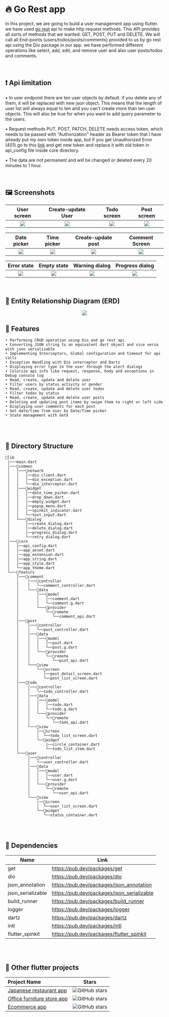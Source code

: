 # 🔥 Go Rest app


In this project, we are going to build a user management app using flutter. we have used [go rest](https://gorest.co.in/) api to make http request methods. This API provides all sorts of methods that we wanted: GET, POST, PUT and DELETE. We will call all End-points (users/todos/posts/comments) provided to us by go rest api using the Dio package in our app. we have performed different operations like select, add, edit, and remove user and also user posts/todos and comments.
<br/><br/><br/>


## ❗️ Api limitation

• In user endpoint there are ten user objects by default. if you delete any of them, it will be replaced with new json object. This means that the length of user list will always equal to ten and you can't create more than ten user objects. This will also be true for when you want to add query parameter to the users.

• Request methods PUT, POST, PATCH, DELETE needs access token, which needs to be passed with "Authorization" header as Bearer token that I have already put my own token inside app, but if you get Unauthorized Error (401) go to this [link](https://gorest.co.in/consumer/login) and get new token and replace it with old token in api_config file inside core directory.

• The data are not permanent and will be changed or deleted every 20 minutes to 1 hour.
<br/><br/><br/>


## 🖼 Screenshots
User screen                |  Create-update User       |        Todo screen        |   Post screen
:-------------------------:|:-------------------------:|:-------------------------:|:-------------------------:
![](https://github.com/SinaSys/flutter_go_rest_app/blob/master/screenshots/user_list_screen.png?raw=true)|![](https://github.com/SinaSys/flutter_go_rest_app/blob/master/screenshots/create_user_dialog.png?raw=true)|![](https://github.com/SinaSys/flutter_go_rest_app/blob/master/screenshots/todo_screen.png?raw=true)|![](https://github.com/SinaSys/flutter_go_rest_app/blob/master/screenshots/post_list_screen.png?raw=true)



Date picker                    |   Time picker             |  Create-update post    |  Comment Screen
:-------------------------:|:-------------------------:|:-------------------------:|:-------------------------:
![](https://github.com/SinaSys/flutter_go_rest_app/blob/master/screenshots/date_picker.png?raw=true)|![](https://github.com/SinaSys/flutter_go_rest_app/blob/master/screenshots/time_picker.png?raw=true)|![](https://github.com/SinaSys/flutter_go_rest_app/blob/master/screenshots/create_update_post_screen.png?raw=true)|![](https://github.com/SinaSys/flutter_go_rest_app/blob/master/screenshots/post_detail_screen.png?raw=true)



Error state                    |   Empty state             |  Warning dialog    |  Progress dialog
:-------------------------:|:-------------------------:|:-------------------------:|:-------------------------:
![](https://github.com/SinaSys/flutter_go_rest_app/blob/master/screenshots/error_state.png?raw=true)|![](https://github.com/SinaSys/flutter_go_rest_app/blob/master/screenshots/empty_state.png?raw=true)|![](https://github.com/SinaSys/flutter_go_rest_app/blob/master/screenshots/warning_dialog.png?raw=true)|![](https://github.com/SinaSys/flutter_go_rest_app/blob/master/screenshots/progress_dialog.png?raw=true)
<br/>


## 🧩 Entity Relationship Diagram (ERD)
<p align="center">
  <img src="https://github.com/SinaSys/root/blob/master/screenshots/erd.png?raw=true">
</p>





## 🚀 Features

```
• Performing CRUD operation using Dio and go rest api
• Converting JSON string to an equivalent dart object and vice versa with json serializable
• Implementing Interceptors, Global configuration and timeout for api calls
• Exception Handling with Dio interceptor and Dartz
• Displaying error type to the user through the alert dialogs
• Colorize api info like request, response, body and exceptions in Debug console log
• Read, create, update and delete user
• Filter users by status activity or gender
• Read, create, update and delete user todos
• Filter todos by status 
• Read, create, update and delete user posts
• Deleting and updating post items by swipe them to right or left side
• Displaying user comments for each post 
• Get date/time from user by Date/Time picker
• State management with GetX 
```

<br/><br/>
## 📂 Directory Structure

```
📂lib
 │───main.dart  
 │───📂common  
 │   │───📂network
 │   │   │──dio_client.dart
 │   │   │──dio_exception.dart
 │   │   └──dio_interceptor.dart
 │   │───📂widget
 │   │   │──date_time_picker.dart
 │   │   │──drop_down.dart
 │   │   │──empty_widget.dart
 │   │   │──popup_menu.dart
 │   │   │──spinkit_indicator.dart
 │   │   └──text_input.dart 
 │   └───📂dialog
 │       │──create_dialog.dart
 │       │──delete_dialog.dart
 │       │──progress_dialog.dart
 │       └──retry_dialog.dart
 │───📂core 
 │   │──api_config.dart
 │   │──app_asset.dart
 │   │──app_extension.dart
 │   │──app_string.dart
 │   │──app_style.dart
 │   └──app_theme.dart
 └───📂featurs
     │───📂comment
     │    │───📂controller
     │    │   └──comment_controller.dart
     │    └───📂data
     │        │───📂model
     │        │   │──comment.dart
     │        │   └──comment.g.dart
     │        └───📂provider
     │            └──📂remote
     │               └──comment_api.dart
     │───📂post
     │    │───📂controller
     │    │   └──post_controller.dart
     │    │───📂data
     │    │   │───📂model
     │    │   │   │──post.dart
     │    │   │   └──post.g.dart
     │    │   └───📂provider
     │    │       └──📂remote
     │    │          └──psot_api.dart
     │    └───📂view  
     │        └──📂screen
     │           │──post_detail_screen.dart
     │           └──post_list_screen.dart
     │───📂todo
     │    │───📂controller
     │    │   └──todo_controller.dart
     │    │───📂data
     │    │   │───📂model
     │    │   │   │──todo.dart
     │    │   │   └──todo.g.dart
     │    │   └───📂provider
     │    │       └──📂remote
     │    │          └──todo_api.dart
     │    └───📂view  
     │        │──📂screen
     │        │  └──todo_list_screen.dart
     │        └──📂widget
     │            │──circle_container.dart
     │            └──todo_list_item.dart
     └───📂user
          │───📂controller
          │   └──user_controller.dart
          │───📂data
          │   │───📂model
          │   │   │──user.dart
          │   │   └──user.g.dart
          │   └───📂provider
          │       └──📂remote
          │          └──user_api.dart
          └───📂view  
              │──📂screen
              │  └──user_list_screen.dart
              └──📂widget
                 └──status_container.dart

```



<br/><br/>
## 📕 Dependencies

|  Name |     Link      |
| ---------------- | ------------- |
| get              | https://pub.dev/packages/get |
| dio     | https://pub.dev/packages/dio  |
| json_annotation     |https://pub.dev/packages/json_annotation |
| json_serializable     |https://pub.dev/packages/json_serializable |
| build_runner     |https://pub.dev/packages/build_runner |
| logger     |https://pub.dev/packages/logger |
| dartz     |https://pub.dev/packages/dartz |
| intl     |https://pub.dev/packages/intl |
| flutter_spinkit     |https://pub.dev/packages/flutter_spinkit |



<br/><br/>
## 🎯 Other flutter projects
Project Name        |Stars
:-------------------------|-------------------------
[Japanese restaurant app](https://github.com/SinaSys/flutter_japanese_restaurant_app)| ![GitHub stars](https://img.shields.io/github/stars/SinaSys/flutter_japanese_restaurant_app?style=social)
|[Office furniture store app](https://github.com/SinaSys/flutter_office_furniture_store_app) |![GitHub stars](https://img.shields.io/github/stars/SinaSys/flutter_office_furniture_store_app?style=social)
|[Ecommerce app](https://github.com/SinaSys/flutter_ecommerce_app)|![GitHub stars](https://img.shields.io/github/stars/SinaSys/flutter_ecommerce_app?style=social)





